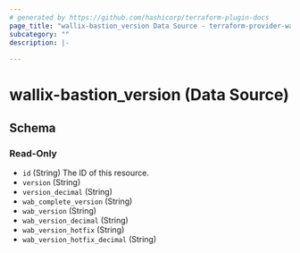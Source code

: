 ```yaml
---
# generated by https://github.com/hashicorp/terraform-plugin-docs
page_title: "wallix-bastion_version Data Source - terraform-provider-wallix-bastion"
subcategory: ""
description: |-
  
---
```


# wallix-bastion_version (Data Source)





<!-- schema generated by tfplugindocs -->
## Schema

### Read-Only

- `id` (String) The ID of this resource.
- `version` (String)
- `version_decimal` (String)
- `wab_complete_version` (String)
- `wab_version` (String)
- `wab_version_decimal` (String)
- `wab_version_hotfix` (String)
- `wab_version_hotfix_decimal` (String)
